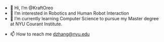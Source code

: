 - 👋 Hi, I’m @KraftOreo
- 👀 I’m interested in Robotics and Human Robot Interaction
- 🌱 I’m currently learning Computer Science to pursue my Master degree at NYU Courant Institute.
<!---- 💞️ I’m looking to collaborate on ...--->
- 📫 How to reach me <dzhang@nyu.edu>

<!---
KraftOreo/KraftOreo is a ✨ special ✨ repository because its `README.md` (this file) appears on your GitHub profile.
You can click the Preview link to take a look at your changes.
--->
